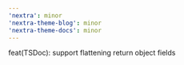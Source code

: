 ```yaml
---
'nextra': minor
'nextra-theme-blog': minor
'nextra-theme-docs': minor
---
```


feat(TSDoc): support flattening return object fields
